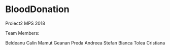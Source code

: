 # BloodDonation
Proiect2 MPS 2018

Team Members:

Beldeanu Calin
Mamut Geanan
Preda Andreea
Stefan Bianca
Tolea Cristiana
